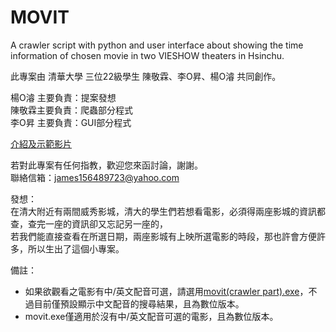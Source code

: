 # MOVIT
A crawler script with python and user interface about showing the time information of chosen movie in two VIESHOW theaters in Hsinchu.  

此專案由 清華大學 三位22級學生 陳敬霖、李O昇、楊O濬 共同創作。  

楊O濬 主要負責：提案發想  
陳敬霖主要負責：爬蟲部分程式  
李O昇 主要負責：GUI部分程式  

[介紹及示範影片](https://drive.google.com/file/d/1kx7hYCym9OOMR8O3ko5gd-g_m31eZsLv/view?usp=drive_link)

若對此專案有任何指教，歡迎您來函討論，謝謝。  
聯絡信箱：james156489723@yahoo.com  

發想：  
在清大附近有兩間威秀影城，清大的學生們若想看電影，必須得兩座影城的資訊都查，查完一座的資訊卻又忘記另一座的，  
若我們能直接查看在所選日期，兩座影城有上映所選電影的時段，那也許會方便許多，所以生出了這個小專案。

備註：  
- 如果欲觀看之電影有中/英文配音可選，請選用[movit(crawler part).exe](https://github.com/sky0305/movit/raw/main/movit(crawler%20part).exe)，不過目前僅預設顯示中文配音的搜尋結果，且為數位版本。  
- movit.exe僅適用於沒有中/英文配音可選的電影，且為數位版本。
